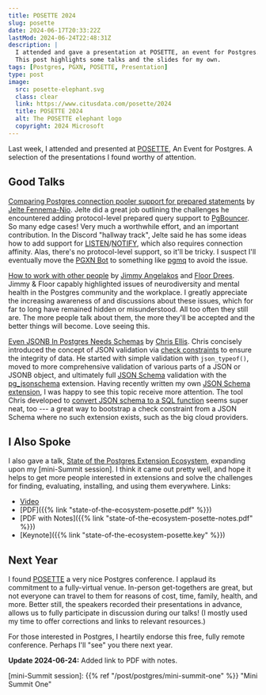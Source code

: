 ```yaml
---
title: POSETTE 2024
slug: posette
date: 2024-06-17T20:33:22Z
lastMod: 2024-06-24T22:48:31Z
description: |
  I attended and gave a presentation at POSETTE, an event for Postgres.
  This post highlights some talks and the slides for my own.
tags: [Postgres, PGXN, POSETTE, Presentation]
type: post
image:
  src: posette-elephant.svg
  class: clear
  link: https://www.citusdata.com/posette/2024
  title: POSETTE 2024
  alt: The POSETTE elephant logo
  copyright: 2024 Microsoft
---
```


Last week, I attended and presented at [POSETTE], An Event for Postgres. A
selection of the presentations I found worthy of attention.

Good Talks
----------

[Comparing Postgres connection pooler support for prepared statements] by
[Jelte Fennema-Nio]. Jelte did a great job outlining the challenges he
encountered adding protocol-level prepared query support to [PgBouncer]. So
many edge cases! Very much a worthwhile effort, and an important contribution.
In the Discord "hallway track", Jelte said he has some ideas how to add
support for [LISTEN]/[NOTIFY], which also requires connection affinity. Alas,
there's no protocol-level support, so it'll be tricky. I suspect I'll
eventually move the [PGXN Bot] to something like [pgmq] to avoid the issue.

[How to work with other people] by [Jimmy Angelakos] and [Floor Drees]. Jimmy
& Floor capably highlighted issues of neurodiversity and mental health in the
Postgres community and the workplace. I greatly appreciate the increasing
awareness of and discussions about these issues, which for far to long have
remained hidden or misunderstood. All too often they still are. The more
people talk about them, the more they'll be accepted and the better things
will become. Love seeing this.

[Even JSONB In Postgres Needs Schemas] by [Chris Ellis]. Chris concisely
introduced the concept of JSON validation via [check constraints] to ensure
the integrity of data. He started with simple validation with `json_typeof()`,
moved to more comprehensive validation of various parts of a JSON or JSONB
object, and ultimately full [JSON Schema] validation with the [pg_jsonschema]
extension. Having recently written my own [JSON Schema extension], I was happy
to see this topic receive more attention. The tool Chris developed to [convert
JSON schema to a SQL function][gen] seems super neat, too --- a great way to
bootstrap a check constraint from a JSON Schema where no such extension
exists, such as the big cloud providers.

I Also Spoke
------------

I also gave a talk, [State of the Postgres Extension Ecosystem], expanding
upon my [mini-Summit session]. I think it came out pretty well, and hope it
helps to get more people interested in extensions and solve the challenges for
finding, evaluating, installing, and using them everywhere. Links:

*   [Video](https://www.youtube.com/watch?v=-6thIB2jw6w)
*   [PDF]({{% link "state-of-the-ecosystem-posette.pdf" %}})
*   [PDF with Notes]({{% link "state-of-the-ecosystem-posette-notes.pdf" %}})
*   [Keynote]({{% link "state-of-the-ecosystem-posette.key" %}})

Next Year
---------

I found [POSETTE] a very nice Postgres conference. I applaud its commitment to
a fully-virtual venue. In-person get-togethers are great, but not everyone can
travel to them for reasons of cost, time, family, health, and more. Better
still, the speakers recorded their presentations in advance, allows us to
fully participate in discussion during our talks! (I mostly used my time to
offer corrections and links to relevant resources.)

For those interested in Postgres, I heartily endorse this free, fully remote
conference. Perhaps I'll "see" you there next year.

**Update 2024-06-24:** Added link to PDF with notes.

  [POSETTE]: https://www.citusdata.com/posette/2024
    "POSETTE: An Event for Postgres 2024"
  [Comparing Postgres connection pooler support for prepared statements]: https://www.youtube.com/watch?v=O3gLgN517JA
  [Jelte Fennema-Nio]: https://www.citusdata.com/posette/speakers/jelte-fennema-nio/
  [PgBouncer]: https://www.pgbouncer.org "Lightweight connection pooler for PostgreSQL"
  [LISTEN]: https://www.postgresql.org/docs/current/sql-listen.html
    "Postgres Docs: LISTEN"
  [NOTIFY]: https://www.postgresql.org/docs/current/sql-notify.html
    "Postgres Docs: NOTIFY"
  [PGXN Bot]: https://botsin.space/@pgxn
  [pgmq]: https://pgxn.org/dist/pgmq/
    "A lightweight message queue like AWS SQS or RSMQ, but on Postgres"
  [How to work with other people]: https://www.youtube.com/watch?v=Z77AjEitFMA
  [Jimmy Angelakos]: https://www.citusdata.com/posette/speakers/jimmy-angelakos/
  [Floor Drees]: https://www.citusdata.com/posette/speakers/floor-drees/
  [Even JSONB In Postgres Needs Schemas]: https://www.youtube.com/watch?v=F6X60ln2VNc
  [Chris Ellis]: https://www.citusdata.com/posette/speakers/chris-ellis/
  [check constraints]: https://www.postgresql.org/docs/current/ddl-constraints.html
    "Postgres Docs: Constraints"
  [JSON Schema]: https://json-schema.org
  [pg_jsonschema]: https://github.com/supabase/pg_jsonschema
    "PostgreSQL extension providing JSON Schema validation"
  [JSON Schema extension]: https://pgxn.org/dist/jsonschema/
    "PGXN: jsonschema --- JSON Schema validation functions for PostgreSQL"
  [gen]: https://nexteam.co.uk/pg-jsonschema-gen/v1/index.html
    "PostgreSQL JSON Validation Function Generator"
  [State of the Postgres Extension Ecosystem]: https://www.youtube.com/watch?v=-6thIB2jw6w
  [mini-Summit session]: {{% ref "/post/postgres/mini-summit-one" %}} "Mini Summit One"
